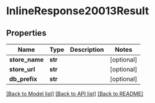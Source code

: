 # InlineResponse20013Result

## Properties
Name | Type | Description | Notes
------------ | ------------- | ------------- | -------------
**store_name** | **str** |  | [optional] 
**store_url** | **str** |  | [optional] 
**db_prefix** | **str** |  | [optional] 

[[Back to Model list]](../README.md#documentation-for-models) [[Back to API list]](../README.md#documentation-for-api-endpoints) [[Back to README]](../README.md)



